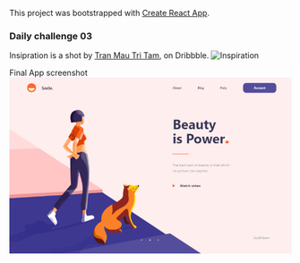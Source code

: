 This project was bootstrapped with [Create React App](https://github.com/facebook/create-react-app).

### Daily challenge 03

Insipration is a shot by [Tran Mau Tri Tam](https://dribbble.com/tranmautritam), on Dribbble.
![Inspiration](https://cdn.dribbble.com/users/427857/screenshots/11432258/media/6c21baed3f05d3a659d45d1be2ae1369.jpg)

Final App screenshot
![App Screenshot](https://github.com/OrekuD/daily-challenge-03/blob/master/src/images/Final%20Shot.png?raw=true)

